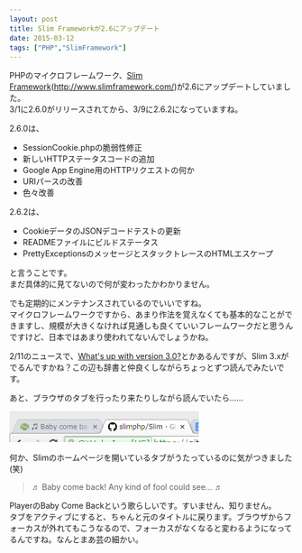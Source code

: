 ```yaml
---
layout: post
title: Slim Frameworkが2.6にアップデート
date: 2015-03-12
tags: ["PHP","SlimFramework"]
---
```


PHPのマイクロフレームワーク、[Slim Framework](http://www.slimframework.com/)(http://www.slimframework.com/)が2.6にアップデートしていました。  
3/1に2.6.0がリリースされてから、3/9に2.6.2になっていますね。

2.6.0は、

*   SessionCookie.phpの脆弱性修正
*   新しいHTTPステータスコードの追加
*   Google App Engine用のHTTPリクエストの何か
*   URIパースの改善
*   色々改善

2.6.2は、

*   CookieデータのJSONデコードテストの更新
*   READMEファイルにビルドステータス
*   PrettyExceptionsのメッセージとスタックトレースのHTMLエスケープ

と言うことです。  
まだ具体的に見てないので何が変わったかわかりません。

でも定期的にメンテナンスされているのでいいですね。  
マイクロフレームワークですから、あまり作法を覚えなくても基本的なことができますし、規模が大きくなければ見通しも良くていいフレームワークだと思うんですけど、日本ではあまり使われてないんでしょうかね。

2/11のニュースで、[What's up with version 3.0?](http://www.slimframework.com/2015/02/11/whats-up-with-version-3.html)とかあるんですが、Slim 3.xがでるんですかね？この辺も辞書と仲良くしながらちょっとずつ読んでみたいです。

あと、ブラウザのタブを行ったり来たりしながら読んでいたら......

![000254](000254.png)

何か、Slimのホームページを開いているタブがうたっているのに気がつきました(笑)

> ♬ Baby come back! Any kind of fool could see... ♬

PlayerのBaby Come Backという歌らしいです。すいません、知りません。  
タブをアクティブにすると、ちゃんと元のタイトルに戻ります。ブラウザからフォーカスが外れてもこうなるので、フォーカスがなくなると変わるようになってるんですね。なんとまあ芸の細かい。
